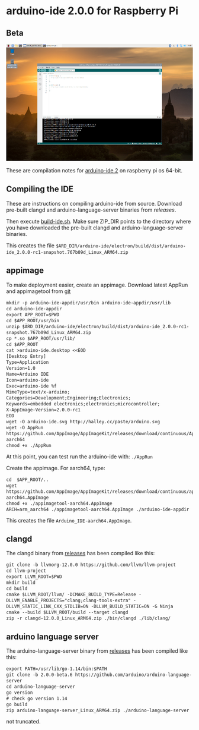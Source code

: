 # arduino-ide 2.0.0 for Raspberry Pi

## Beta

[![arduino ide 2.0](images/screenshot_small.jpg)](https://github.com/koendv/arduino-ide-raspberrypi/raw/main/images/screenshot.png)

These are compilation notes for [arduino-ide 2](https://github.com/arduino/arduino-ide) on raspberry pi os 64-bit.

## Compiling the IDE

These are instructions on compiling arduino-ide from source.
Download pre-built clangd and arduino-language-server binaries from _releases_.

Then execute [build-ide.sh](build-ide.sh). Make sure ZIP_DIR points to the directory where you have downloaded the pre-built clangd and arduino-language-server binaries.

This creates the file ``$ARD_DIR/arduino-ide/electron/build/dist/arduino-ide_2.0.0-rc1-snapshot.767b09d_Linux_ARM64.zip ``

## appimage

To make deployment easier, create an appimage.
Download latest AppRun and appimagetool from [git](https://github.com/AppImage/AppImageKit/releases/tag/continuous)

```
mkdir -p arduino-ide-appdir/usr/bin arduino-ide-appdir/usr/lib
cd arduino-ide-appdir
export APP_ROOT=$PWD
cd $APP_ROOT/usr/bin
unzip $ARD_DIR/arduino-ide/electron/build/dist/arduino-ide_2.0.0-rc1-snapshot.767b09d_Linux_ARM64.zip 
cp *.so $APP_ROOT/usr/lib/
cd $APP_ROOT
cat >arduino-ide.desktop <<EOD
[Desktop Entry]
Type=Application
Version=1.0
Name=Arduino IDE
Icon=arduino-ide
Exec=arduino-ide %f
MimeType=text/x-arduino;
Categories=Development;Engineering;Electronics;
Keywords=embedded electronics;electronics;microcontroller;
X-AppImage-Version=2.0.0-rc1
EOD
wget -O arduino-ide.svg http://halley.cc/paste/arduino.svg
wget -O AppRun https://github.com/AppImage/AppImageKit/releases/download/continuous/AppRun-aarch64
chmod +x ./AppRun
```

At this point, you can test run the arduino-ide with: ```./AppRun```

Create the appimage. For aarch64, type:
```
cd  $APP_ROOT/..
wget https://github.com/AppImage/AppImageKit/releases/download/continuous/appimagetool-aarch64.AppImage
chmod +x ./appimagetool-aarch64.AppImage
ARCH=arm_aarch64 ./appimagetool-aarch64.AppImage ./arduino-ide-appdir
```
This creates the file ``Arduino_IDE-aarch64.AppImage``.

## clangd

The clangd binary from [releases](https://github.com/koendv/arduino-ide-raspberrypi/releases/) has been compiled like this:

```
git clone -b llvmorg-12.0.0 https://github.com/llvm/llvm-project
cd llvm-project
export LLVM_ROOT=$PWD
mkdir build
cd build
cmake $LLVM_ROOT/llvm/ -DCMAKE_BUILD_TYPE=Release -DLLVM_ENABLE_PROJECTS="clang;clang-tools-extra" -DLLVM_STATIC_LINK_CXX_STDLIB=ON -DLLVM_BUILD_STATIC=ON -G Ninja
cmake --build $LLVM_ROOT/build --target clangd
zip -r clangd-12.0.0_Linux_ARM64.zip ./bin/clangd ./lib/clang/
```

## arduino language server

The arduino-language-server binary from [releases](https://github.com/koendv/arduino-ide-raspberrypi/releases/) has been compiled like this:

```
export PATH=/usr/lib/go-1.14/bin:$PATH
git clone -b 2.0.0-beta.6 https://github.com/arduino/arduino-language-server
cd arduino-language-server
go version
# check go version 1.14
go build
zip arduino-language-server_Linux_ARM64.zip ./arduino-language-server
```

not truncated.
